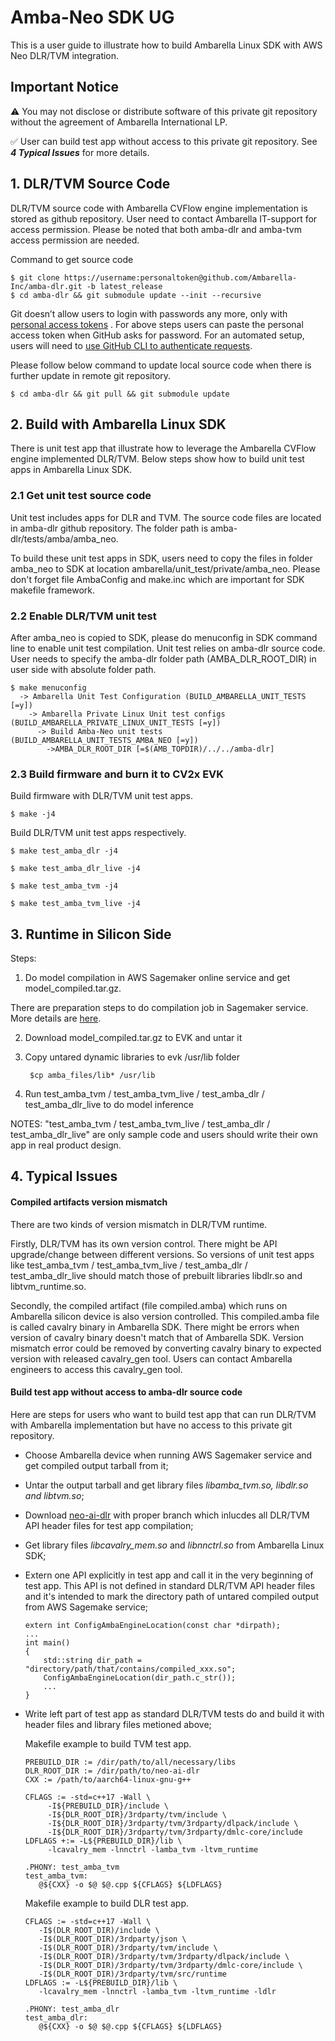 ﻿# Amba-Neo SDK UG

This is a user guide to illustrate how to build Ambarella Linux SDK with AWS Neo DLR/TVM integration.

## Important Notice
:warning: You may not disclose or distribute software of this private git repository without the agreement of Ambarella International LP.

:white_check_mark: User can build test app without access to this private git repository. See ***4 Typical Issues*** for more details.

##

## 1. DLR/TVM Source Code

DLR/TVM source code with Ambarella CVFlow engine implementation is stored as github repository. User need to contact Ambarella IT-support for access permission. Please be noted that both amba-dlr and amba-tvm access permission are needed.

Command to get source code

	$ git clone https://username:personaltoken@github.com/Ambarella-Inc/amba-dlr.git -b latest_release
	$ cd amba-dlr && git submodule update --init --recursive

Git doesn’t allow users to login with passwords any more, only with [personal access tokens](https://docs.github.com/en/authentication/keeping-your-account-and-data-secure/creating-a-personal-access-token) . For above steps users can paste the personal access token when GitHub asks for password. For an automated setup, users will need to [use GitHub CLI to authenticate requests](https://docs.github.com/en/get-started/getting-started-with-git/caching-your-github-credentials-in-git).

Please follow below command to update local source code when there is further update in remote git repository.

	$ cd amba-dlr && git pull && git submodule update

## 2. Build with Ambarella Linux SDK

There is unit test app that illustrate how to leverage the Ambarella CVFlow engine implemented DLR/TVM. Below steps show how to build unit test apps in Ambarella Linux SDK.

### 2.1 Get unit test source code

Unit test includes apps for DLR and TVM. The source code files are located in amba-dlr github repository. The folder path is amba-dlr/tests/amba/amba_neo.

To build these unit test apps in SDK, users need to copy the files in folder amba_neo to SDK at location ambarella/unit_test/private/amba_neo. Please don't forget file AmbaConfig and make.inc which are important for SDK makefile framework.

### 2.2 Enable DLR/TVM unit test

After amba_neo is copied to SDK, please do menuconfig in SDK command line to enable unit test compilation. Unit test relies on amba-dlr source code. User needs to specify the amba-dlr folder path (AMBA_DLR_ROOT_DIR) in user side with absolute folder path.

	$ make menuconfig  
	  -> Ambarella Unit Test Configuration (BUILD_AMBARELLA_UNIT_TESTS [=y])  
	    -> Ambarella Private Linux Unit test configs (BUILD_AMBARELLA_PRIVATE_LINUX_UNIT_TESTS [=y])  
	      -> Build Amba-Neo unit tests (BUILD_AMBARELLA_UNIT_TESTS_AMBA_NEO [=y])  
	        ->AMBA_DLR_ROOT_DIR [=$(AMB_TOPDIR)/../../amba-dlr]

### 2.3 Build firmware and burn it to CV2x EVK

Build firmware with DLR/TVM unit test apps.

	$ make -j4

Build DLR/TVM unit test apps respectively.

	$ make test_amba_dlr -j4

	$ make test_amba_dlr_live -j4

	$ make test_amba_tvm -j4

	$ make test_amba_tvm_live -j4


##  3. Runtime in Silicon Side

Steps:

1. Do model compilation in AWS Sagemaker online service and get model_compiled.tar.gz.

There are preparation steps to do compilation job in Sagemaker service. More details are [here](https://docs.aws.amazon.com/sagemaker/latest/dg/neo-troubleshooting-target-devices-ambarella.html).

2. Download model_compiled.tar.gz to EVK and untar it

3. Copy untared dynamic libraries to evk /usr/lib folder

		$cp amba_files/lib* /usr/lib

4. Run test_amba_tvm / test_amba_tvm_live / test_amba_dlr / test_amba_dlr_live to do model inference

NOTES: "test_amba_tvm / test_amba_tvm_live / test_amba_dlr / test_amba_dlr_live" are only sample code and users should write their own app in real product design.


## 4. Typical Issues

#### Compiled artifacts version mismatch
There are two kinds of version mismatch in DLR/TVM runtime.

Firstly, DLR/TVM has its own version control. There might be API upgrade/change between different versions. So versions of unit test apps like test_amba_tvm / test_amba_tvm_live / test_amba_dlr / test_amba_dlr_live should match those of prebuilt libraries libdlr.so and libtvm_runtime.so.

Secondly, the compiled artifact (file compiled.amba) which runs on Ambarella silicon device is also version controlled. This compiled.amba file is called cavalry binary in Ambarella SDK. There might be errors when version of cavalry binary doesn't match that of Ambarella SDK. Version mismatch error could be removed by converting cavalry binary to expected version with released cavalry_gen tool. Users can contact Ambarella engineers to access this cavalry_gen tool.

#### Build test app without access to amba-dlr source code
Here are steps for users who want to build test app that can run DLR/TVM with Ambarella implementation but have no access to this private git repository.

 - Choose Ambarella device when running AWS Sagemaker service and get compiled output tarball from it;
 - Untar the output tarball and get library files *libamba_tvm.so, libdlr.so and libtvm.so*;
 - Download [neo-ai-dlr](https://github.com/neo-ai/neo-ai-dlr) with proper branch which inlucdes all DLR/TVM API header files for test app compilation;
 - Get library files *libcavalry_mem.so* and *libnnctrl.so* from Ambarella Linux SDK;
 - Extern one API explicitly in test app and call it in the very beginning of test app. This API is not defined in standard DLR/TVM API header files and it's intended to mark the directory path of untared compiled output from AWS Sagemake service;

       extern int ConfigAmbaEngineLocation(const char *dirpath);
       ...
       int main()
       {
	       std::string dir_path = "directory/path/that/contains/compiled_xxx.so";
	       ConfigAmbaEngineLocation(dir_path.c_str());
	       ...
       }

 - Write left part of test app as standard DLR/TVM tests do and build it with header files and library files metioned above;

	 Makefile example to build TVM test app.

	   PREBUILD_DIR := /dir/path/to/all/necessary/libs
	   DLR_ROOT_DIR := /dir/path/to/neo-ai-dlr
	   CXX := /path/to/aarch64-linux-gnu-g++

	   CFLAGS := -std=c++17 -Wall \
		    -I${PREBUILD_DIR}/include \
		    -I${DLR_ROOT_DIR}/3rdparty/tvm/include \
		    -I${DLR_ROOT_DIR}/3rdparty/tvm/3rdparty/dlpack/include \
		    -I${DLR_ROOT_DIR}/3rdparty/tvm/3rdparty/dmlc-core/include
	   LDFLAGS +:= -L${PREBUILD_DIR}/lib \
		    -lcavalry_mem -lnnctrl -lamba_tvm -ltvm_runtime

	   .PHONY: test_amba_tvm
	   test_amba_tvm:
		  @${CXX} -o $@ $@.cpp ${CFLAGS} ${LDFLAGS}

	Makefile example to build DLR test app.

	   CFLAGS := -std=c++17 -Wall \
		  -I$(DLR_ROOT_DIR)/include \
		  -I$(DLR_ROOT_DIR)/3rdparty/json \
		  -I$(DLR_ROOT_DIR)/3rdparty/tvm/include \
		  -I$(DLR_ROOT_DIR)/3rdparty/tvm/3rdparty/dlpack/include \
		  -I$(DLR_ROOT_DIR)/3rdparty/tvm/3rdparty/dmlc-core/include \
		  -I$(DLR_ROOT_DIR)/3rdparty/tvm/src/runtime
	   LDFLAGS := -L${PREBUILD_DIR}/lib \
		  -lcavalry_mem -lnnctrl -lamba_tvm -ltvm_runtime -ldlr

	   .PHONY: test_amba_dlr
	   test_amba_dlr:
		  @${CXX} -o $@ $@.cpp ${CFLAGS} ${LDFLAGS}



